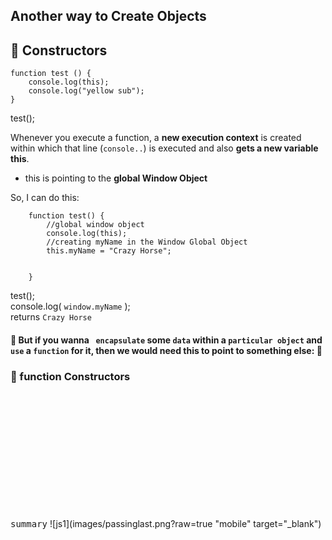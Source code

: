 ## Another way to Create Objects

## :construction: Constructors

````
function test () {    
    console.log(this);
    console.log("yellow sub");   
}
````
test();

Whenever you execute a function, a **new execution context**
is created within which that line (`console..`) is executed and also **gets
a new variable this**.

- this is pointing to the **global Window Object**

So, I can do this:

```
    function test() {
        //global window object
        console.log(this);
        //creating myName in the Window Global Object
        this.myName = "Crazy Horse";

        
    }

```
test();    
console.log( `window.myName` );    
returns `Crazy Horse`


#### :school_satchel: But if you wanna ` encapsulate` some `data` within a `particular object` and `use` a `function` for it, then we would need this to point to something else: :small_red_triangle_down:

### :construction:  function Constructors











<br /> <br /> <br />  <br /> 
<br /> <br /> <br /> <br /> 
<br /> <br /> <br />       


<kbd>summary</kbd>
![js1](images/passinglast.png?raw=true "mobile" target="_blank")
 
 
